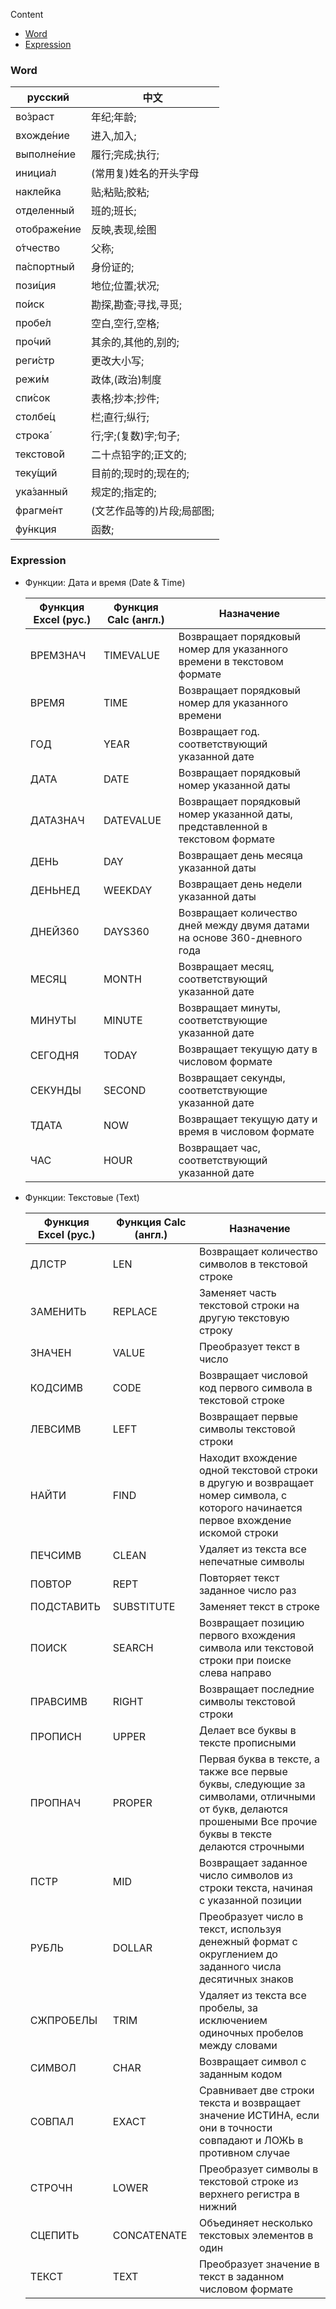Content

- [Word](#Word)
- [Expression](#Expression)

### Word

| русский                 | 中文              |
|-------------------------|-------------------|
| во́зраст | 年纪;年龄; |
| вхожде́ние | 进入,加入; |
| выполне́ние | 履行;完成;执行; |
| инициа́л | (常用复)姓名的开头字母 |
| накле́йка | 贴;粘贴;胶粘; |
| отделенный | 班的;班长; |
| отображе́ние | 反映,表现,绘图 |
| о́тчество | 父称; |
| па́спортный | 身份证的; |
| пози́ция | 地位;位置;状况; |
| по́иск | 勘探,勘查;寻找,寻觅; |
| пробе́л | 空白,空行,空格; |
| про́чий | 其余的,其他的,别的; |
| реги́стр | 更改大小写; |
| режи́м | 政体,(政治)制度 |
| спи́сок | 表格;抄本;抄件; |
| столбе́ц | 栏;直行;纵行; |
| строка́ | 行;字;(复数)字;句子; |
| текстово́й | 二十点铅字的;正文的; |
| теку́щий | 目前的;现时的;现在的; |
| ука́занный | 规定的;指定的; |
| фрагме́нт | (文艺作品等的)片段;局部图; |
| фу́нкция | 函数; |

### Expression

- Функции: Дата и время (Date & Time)

    | Функция Excel (рус.) | Функция Calc (англ.) | Назначение                                                                     |
    |----------------------|----------------------|--------------------------------------------------------------------------------|
    | ВРЕМЗНАЧ             | TIMEVALUE            | Возвращает порядковый номер для указанного времени в текстовом формате         |
    | ВРЕМЯ                | TIME                 | Возвращает порядковый номер для указанного времени                             |
    | ГОД                  | YEAR                 | Возвращает год. соответствующий указанной дате                                 |
    | ДАТА                 | DATE                 | Возвращает порядковый номер указанной даты                                     |
    | ДАТАЗНАЧ             | DATEVALUE            | Возвращает порядковый номер указанной даты, представленной в текстовом формате |
    | ДЕНЬ                 | DAY                  | Возвращает день месяца указанной даты                                          |
    | ДЕНЬНЕД              | WEEKDAY              | Возвращает день недели указанной даты                                          |
    | ДНЕЙ360              | DAYS360              | Возвращает количество дней между двумя датами на основе 360-дневного года      |
    | МЕСЯЦ                | MONTH                | Возвращает месяц, соответствующий указанной дате                               |
    | МИНУТЫ               | MINUTE               | Возвращает минуты, соответствующие указанной дате                              |
    | СЕГОДНЯ              | TODAY                | Возвращает текущую дату в числовом формате                                     |
    | СЕКУНДЫ              | SECOND               | Возвращает секунды, соответствующие указанной дате                             |
    | ТДАТА                | NOW                  | Возвращает текущую дату и время в числовом формате                             |
    | ЧАС                  | HOUR                 | Возвращает час, соответствующий указанной дате                                 |

- Функции: Текстовые (Text)

    | Функция Excel (рус.) | Функция Calc (англ.) | Назначение                                                                         |
    |----------------------|----------------------|------------------------------------------------------------------------------------|
    | ДЛСТР                | LEN                  | Возвращает количество символов в текстовой строке                                  |
    | ЗАМЕНИТЬ             | REPLACE              | Заменяет часть текстовой строки на другую текстовую строку                         |
    | ЗНАЧЕН               | VALUE                | Преобразует текст в число                                                          |
    | КОДСИМВ              | CODE                 | Возвращает числовой код первого символа в текстовой строке                         |
    | ЛЕВСИМВ              | LEFT                 | Возвращает первые символы текстовой строки                                         |
    | НАЙТИ                | FIND                 | Находит вхождение одной текстовой строки в другую и возвращает номер символа, с которого начинается первое вхождение искомой строки                              |
    | ПЕЧСИМВ              | CLEAN                | Удаляет из текста все непечатные символы                                           |
    | ПОВТОР               | REPT                 | Повторяет текст заданное число раз                                                 |
    | ПОДСТАВИТЬ           | SUBSTITUTE           | Заменяет текст в строке                                                            |
    | ПОИСК                | SEARCH               | Возвращает позицию первого вхождения символа или текстовой строки при поиске слева направо                                                           |
    | ПРАВСИМВ             | RIGHT                | Возвращает последние символы текстовой строки                                      |
    | ПРОПИСН              | UPPER                | Делает все буквы в тексте прописными                                               |
    | ПРОПНАЧ              | PROPER               | Первая буква в тексте, а также все первые буквы, следующие за символами, отличными от букв, делаются прошеными Все прочие буквы в тексте делаются строчными |
    | ПСТР                 | MID                  | Возвращает заданное число символов из строки текста, начиная с указанной позиции   |
    | РУБЛЬ                | DOLLAR               | Преобразует число в текст, используя денежный формат с округлением до заданного числа десятичных знаков                                               |
    | СЖПРОБЕЛЫ            | TRIM                 | Удаляет из текста все пробелы, за исключением одиночных пробелов между словами     |
    | СИМВОЛ               | CHAR                 | Возвращает символ с заданным кодом                                                 |
    | СОВПАЛ               | EXACT                | Сравнивает две строки текста и возвращает значение ИСТИНА, если они в точности совпадают и ЛОЖЬ в противном случае                            |
    | СТРОЧН               | LOWER                | Преобразует символы в текстовой строке из верхнего регистра в нижний               |
    | СЦЕПИТЬ              | CONCATENATE          | Объединяет несколько текстовых элементов в один                                    |
    | ТЕКСТ                | TEXT                 | Преобразует значение в текст в заданном числовом формате                           |
